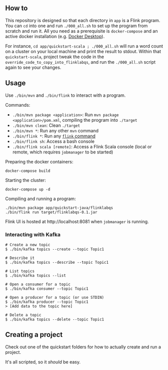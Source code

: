 ## How to

This repository is designed so that each directory in `app` is a Flink program. You can `cd` into one and run `./000_all.sh` to set up the program from scratch and run it. All you need as a prerequisite is `docker-compose` and an active docker installation (e.g. [Docker Desktop](https://www.docker.com/products/docker-desktop)).

For instance, `cd app/quickstart-scala ; ./000_all.sh` will run a word count on
a cluster on your local machine and print the result to stdout. Within that `quickstart-scala`, project tweak the code in the `override_code_to_copy_into_flinklabqs`, and run the `./000_all.sh` script again to see your changes.

## Usage

Use `./bin/mvn` and `./bin/flink` to interact with a program.

Commands:
- `./bin/mvn package <application>`: Run `mvn package <application>/pom.xml`, compiling the program into `./target`
- `./bin/mvn clean`: Clean `./target`
- `./bin/mvn *`: Run any other `mvn` command
- `./bin/flink *`: Run any [`flink` command](https://ci.apache.org/projects/flink/flink-docs-master/docs/deployment/cli/) 
- `./bin/flink sh`: Access a bash console
- `./bin/flink scala [remote]`: Access a Flink Scala console (local or remote, which requires `jobmanager` to be started)

Preparing the docker containers:
```
docker-compose build
```

Starting the cluster:
```
docker-compose up -d
```

Compiling and running a program:

```
./bin/mvn package app/quickstart-java/flinklabqs
./bin/flink run target/flinklabqs-0.1.jar
```

Flink UI is hosted at http://localhost:8081 when `jobmanager` is running.


### Interacting with Kafka
```
# Create a new topic
$ ./bin/kafka topics --create --topic Topic1

# Describe it
$ ./bin/kafka topics --describe --topic Topic1

# List topics
$ ./bin/kafka topics --list

# Open a consumer for a topic
$ ./bin/kafka consumer --topic Topic1

# Open a producer for a topic (or use STDIN)
$ ./bin/kafka producer --topic Topic1
> [Add data to the topic here]

# Delete a topic
$ ./bin/kafka topics --delete --topic Topic1
```

## Creating a project

Check out one of the quickstart folders for how to actually create and run a project.

It's all scripted, so it *should* be easy.
